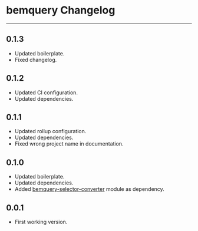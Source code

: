 # bemquery Changelog

---

## 0.1.3

* Updated boilerplate.
* Fixed changelog.

## 0.1.2

* Updated CI configuration.
* Updated dependencies.

## 0.1.1

* Updated rollup configuration.
* Updated dependencies.
* Fixed wrong project name in documentation.

## 0.1.0

* Updated boilerplate.
* Updated dependencies.
* Added [bemquery-selector-converter](https://github.com/BEMQuery/bemquery-selector-converter) module as dependency.

## 0.0.1

* First working version.
